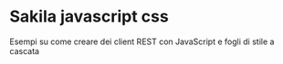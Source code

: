 # Sakila javascript css
Esempi su come creare dei client REST con JavaScript e fogli di stile a cascata
